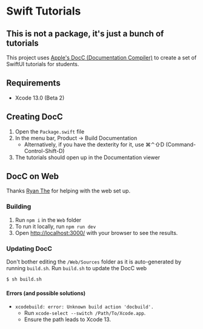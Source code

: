 # Swift Tutorials
## This is not a package, it's just a bunch of tutorials

This project uses [Apple's DocC (Documentation Compiler)](http://developer.apple.com/documentation/docc/) to create a set of SwiftUI tutorials for students.

## Requirements
- Xcode 13.0 (Beta 2)

## Creating DocC
1. Open the `Package.swift` file
2. In the menu bar, Product → Build Documentation
    - Alternatively, if you have the dexterity for it, use ⌘⌃⇧D (Command-Control-Shift-D)
3. The tutorials should open up in the Documentation viewer

## DocC on Web
Thanks [Ryan The](https://github.com/theboi) for helping with the web set up.

### Building
1. Run `npm i` in the `Web` folder
2. To run it locally, run `npm run dev`
3. Open [http://localhost:3000/](http://localhost:3000/) with your browser to see the results.

### Updating DocC
Don't bother editing the `/Web/Sources` folder as it is auto-generated by running `build.sh`. 
Run `build.sh` to update the DocC web
```sh
$ sh build.sh
```

#### Errors (and possible solutions)
- `xcodebuild: error: Unknown build action 'docbuild'.`
    - Run `xcode-select --switch /Path/To/Xcode.app`. 
    - Ensure the path leads to Xcode 13.
